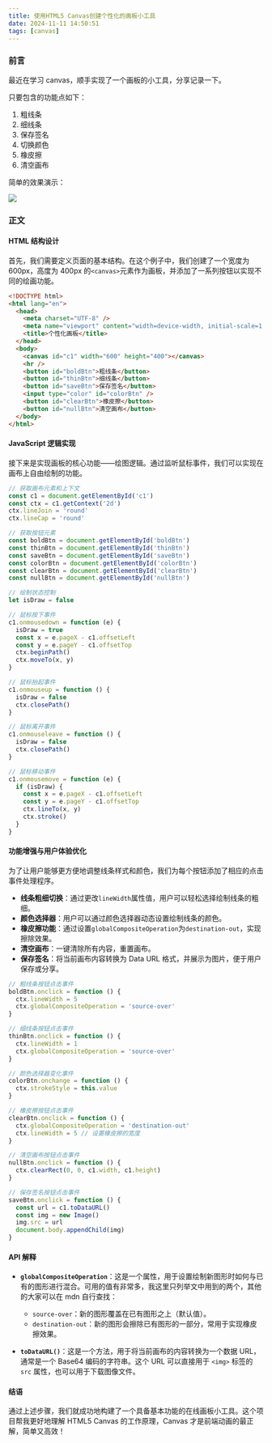 ```yaml
---
title: 使用HTML5 Canvas创建个性化的画板小工具
date: 2024-11-11 14:50:51
tags: [canvas]
---
```


### 前言

最近在学习 canvas，顺手实现了一个画板的小工具，分享记录一下。

只要包含的功能点如下：

1. 粗线条
2. 细线条
3. 保存签名
4. 切换颜色
5. 橡皮擦
6. 清空画布

简单的效果演示：

![](/images/canvas-draw.gif)

### 正文

#### HTML 结构设计

首先，我们需要定义页面的基本结构。在这个例子中，我们创建了一个宽度为 600px，高度为 400px 的`<canvas>`元素作为画板，并添加了一系列按钮以实现不同的绘画功能。

```html
<!DOCTYPE html>
<html lang="en">
  <head>
    <meta charset="UTF-8" />
    <meta name="viewport" content="width=device-width, initial-scale=1.0" />
    <title>个性化画板</title>
  </head>
  <body>
    <canvas id="c1" width="600" height="400"></canvas>
    <hr />
    <button id="boldBtn">粗线条</button>
    <button id="thinBtn">细线条</button>
    <button id="saveBtn">保存签名</button>
    <input type="color" id="colorBtn" />
    <button id="clearBtn">橡皮擦</button>
    <button id="nullBtn">清空画布</button>
  </body>
</html>
```

#### JavaScript 逻辑实现

接下来是实现画板的核心功能——绘图逻辑。通过监听鼠标事件，我们可以实现在画布上自由绘制的功能。

```javascript
// 获取画布元素和上下文
const c1 = document.getElementById('c1')
const ctx = c1.getContext('2d')
ctx.lineJoin = 'round'
ctx.lineCap = 'round'

// 获取按钮元素
const boldBtn = document.getElementById('boldBtn')
const thinBtn = document.getElementById('thinBtn')
const saveBtn = document.getElementById('saveBtn')
const colorBtn = document.getElementById('colorBtn')
const clearBtn = document.getElementById('clearBtn')
const nullBtn = document.getElementById('nullBtn')

// 绘制状态控制
let isDraw = false

// 鼠标按下事件
c1.onmousedown = function (e) {
  isDraw = true
  const x = e.pageX - c1.offsetLeft
  const y = e.pageY - c1.offsetTop
  ctx.beginPath()
  ctx.moveTo(x, y)
}

// 鼠标抬起事件
c1.onmouseup = function () {
  isDraw = false
  ctx.closePath()
}

// 鼠标离开事件
c1.onmouseleave = function () {
  isDraw = false
  ctx.closePath()
}

// 鼠标移动事件
c1.onmousemove = function (e) {
  if (isDraw) {
    const x = e.pageX - c1.offsetLeft
    const y = e.pageY - c1.offsetTop
    ctx.lineTo(x, y)
    ctx.stroke()
  }
}
```

#### 功能增强与用户体验优化

为了让用户能够更方便地调整线条样式和颜色，我们为每个按钮添加了相应的点击事件处理程序。

- **线条粗细切换**：通过更改`lineWidth`属性值，用户可以轻松选择绘制线条的粗细。
- **颜色选择器**：用户可以通过颜色选择器动态设置绘制线条的颜色。
- **橡皮擦功能**：通过设置`globalCompositeOperation`为`destination-out`，实现擦除效果。
- **清空画布**：一键清除所有内容，重置画布。
- **保存签名**：将当前画布内容转换为 Data URL 格式，并展示为图片，便于用户保存或分享。

```javascript
// 粗线条按钮点击事件
boldBtn.onclick = function () {
  ctx.lineWidth = 5
  ctx.globalCompositeOperation = 'source-over'
}

// 细线条按钮点击事件
thinBtn.onclick = function () {
  ctx.lineWidth = 1
  ctx.globalCompositeOperation = 'source-over'
}

// 颜色选择器变化事件
colorBtn.onchange = function () {
  ctx.strokeStyle = this.value
}

// 橡皮擦按钮点击事件
clearBtn.onclick = function () {
  ctx.globalCompositeOperation = 'destination-out'
  ctx.lineWidth = 5 // 设置橡皮擦的宽度
}

// 清空画布按钮点击事件
nullBtn.onclick = function () {
  ctx.clearRect(0, 0, c1.width, c1.height)
}

// 保存签名按钮点击事件
saveBtn.onclick = function () {
  const url = c1.toDataURL()
  const img = new Image()
  img.src = url
  document.body.appendChild(img)
}
```

#### API 解释

- **`globalCompositeOperation`**：这是一个属性，用于设置绘制新图形时如何与已有的图形进行混合。可用的值有非常多，我这里只列举文中用到的两个，其他的大家可以在 mdn 自行查找：

  - `source-over`：新的图形覆盖在已有图形之上（默认值）。
  - `destination-out`：新的图形会擦除已有图形的一部分，常用于实现橡皮擦效果。

- **`toDataURL()`**：这是一个方法，用于将当前画布的内容转换为一个数据 URL，通常是一个 Base64 编码的字符串。这个 URL 可以直接用于 `<img>` 标签的 `src` 属性，也可以用于下载图像文件。

#### 结语

通过上述步骤，我们就成功地构建了一个具备基本功能的在线画板小工具。这个项目帮我更好地理解 HTML5 Canvas 的工作原理，Canvas 才是前端动画的最正解，简单又高效！
